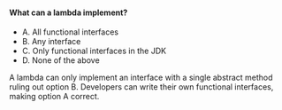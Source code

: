 #### What can a lambda implement?
* A. All functional interfaces
* B. Any interface
* C. Only functional interfaces in the JDK
* D. None of the above

A lambda can only implement an interface with a single abstract method ruling out option B.
Developers can write their own functional interfaces, making option A correct.
